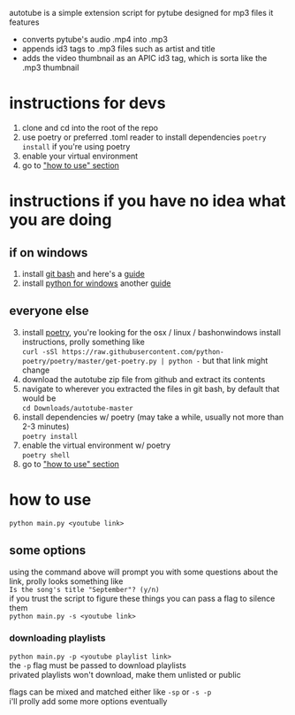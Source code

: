 autotube is a simple extension script for pytube designed for mp3 files
it features
* converts pytube's audio .mp4 into .mp3
* appends id3 tags to .mp3 files such as artist and title
* adds the video thumbnail as an APIC id3 tag, which is sorta like the .mp3 thumbnail

# instructions for devs #
1. clone and cd into the root of the repo
2. use poetry or preferred .toml reader to install dependencies
`poetry install` if you're using poetry
3. enable your virtual environment
4. go to ["how to use" section](https://github.com/charboneaut/autotube#how-to-use)

# instructions if you have no idea what you are doing #

## if on windows ##
1. install [git bash](https://gitforwindows.org/) and here's a [guide](https://www.makeuseof.com/install-git-git-bash-windows/)
2. install [python for windows](https://www.python.org/downloads/windows/) another [guide](https://programmingwithjim.wordpress.com/2020/09/08/installing-python-3-in-git-bash-on-windows-10/)
## everyone else ##
3. install [poetry](https://python-poetry.org/docs/), you're looking for the osx / linux / bashonwindows install instructions, prolly something like\
`curl -sSl https://raw.githubusercontent.com/python-poetry/poetry/master/get-poetry.py | python -` but that link might change
4. download the autotube zip file from github and extract its contents
5. navigate to wherever you extracted the files in git bash, by default that would be\
`cd Downloads/autotube-master`
6. install dependencies w/ poetry (may take a while, usually not more than 2-3 minutes)\
`poetry install`
7. enable the virtual environment w/ poetry\
`poetry shell`
8. go to ["how to use" section](https://github.com/charboneaut/autotube#how-to-use)

# how to use #
`python main.py <youtube link>`

## some options ##
using the command above will prompt you with some questions about the link, prolly looks something like\
`Is the song's title "September"? (y/n)`\
if you trust the script to figure these things you can pass a flag to silence them\
`python main.py -s <youtube link>`
### downloading playlists
`python main.py -p <youtube playlist link>`\
the `-p` flag must be passed to download playlists\
privated playlists won't download, make them unlisted or public

flags can be mixed and matched either like `-sp` or `-s -p`\
i'll prolly add some more options eventually



